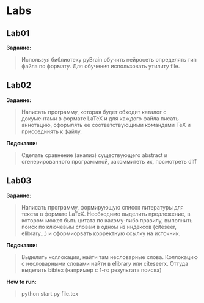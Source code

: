 # Labs
## Lab01
**Задание:**
> Используя библиотеку pyBrain обучить нейросеть определять тип файла по формату.
> Для обучения использовать утилиту file.

## Lab02
**Задание:**
> Написать программу, которая будет обходит каталог с документами в формате
> LaTeX и для каждого файла писать аннотацию, оформлять ее соответствующими командами TeX и присоединять к файлу.

**Подсказки:**
> Сделать сравнение (анализ) существующего abstract и сгенерированного программной, закоммитеть их, посмотреть diff

## Lab03
**Задание:**
> Написать программу, формирующую список литературы для текста в формате LaTeX. 
> Необходимо выделить предложение, в котором может быть цитата по какому-либо правилу, выполнить поиск по ключевым словам в одном из индексов (citeseer, elibrary...) и сформиорвать корректную ссылку
на источник.

**Подсказки:**
> Выделить коллокации, найти там несловарные слова. Коллокацию с несловарными словами найти в elibrary или citeseerx. Оттуда выделить bibtex (например с 1-го результата поиска)

**How to run:**
>  python start.py file.tex